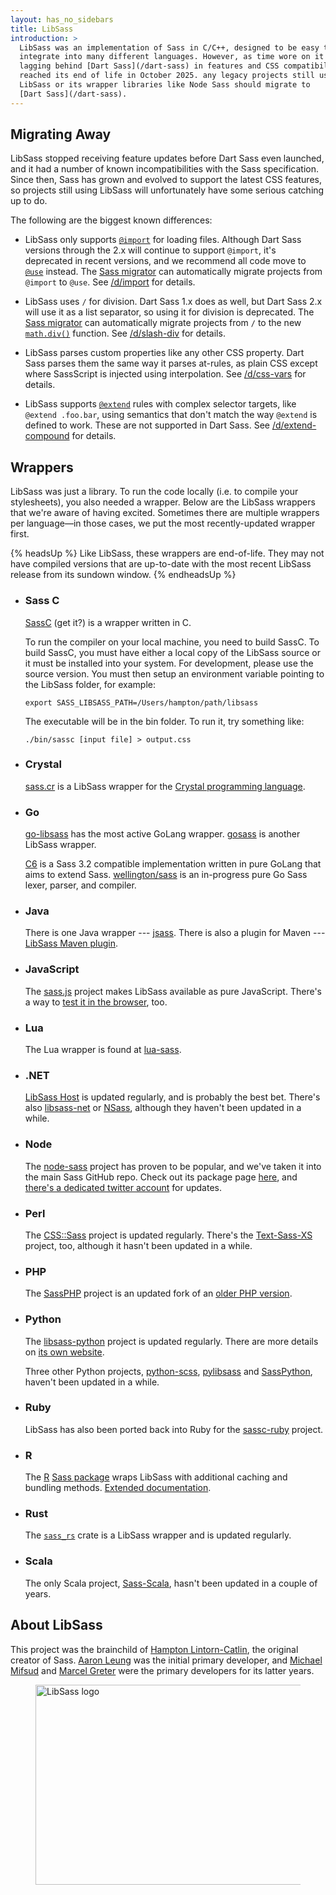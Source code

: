 ```yaml
---
layout: has_no_sidebars
title: LibSass
introduction: >
  LibSass was an implementation of Sass in C/C++, designed to be easy to
  integrate into many different languages. However, as time wore on it ended up
  lagging behind [Dart Sass](/dart-sass) in features and CSS compatibility. It
  reached its end of life in October 2025. any legacy projects still using
  LibSass or its wrapper libraries like Node Sass should migrate to
  [Dart Sass](/dart-sass).
---
```


## Migrating Away

LibSass stopped receiving feature updates before Dart Sass even launched, and it
had a number of known incompatibilities with the Sass specification. Since then,
Sass has grown and evolved to support the latest CSS features, so projects still
using LibSass will unfortunately have some serious catching up to do.

The following are the biggest known differences:

* LibSass only supports [`@import`] for loading files. Although Dart Sass
  versions through the 2.x will continue to support `@import`, it's deprecated
  in recent versions, and we recommend all code move to [`@use`] instead. The
  [Sass migrator] can automatically migrate projects from `@import` to `@use`.
  See [/d/import] for details.

  [`@import`]: /documentation/at-rules/import
  [`@use`]: /documentation/at-rules/use
  [Sass migrator]: /documentation/cli/migrator
  [/d/import]: /d/import

* LibSass uses `/` for division. Dart Sass 1.x does as well, but Dart Sass 2.x
  will use it as a list separator, so using it for division is deprecated. The
  [Sass migrator] can automatically migrate projects from `/` to the new
  [`math.div()`] function. See [/d/slash-div] for details.

  [`math.div()`]: /documentation/modules/math#div
  [/d/slash-div]: /d/slash-div

* LibSass parses custom properties like any other CSS property. Dart Sass parses
  them the same way it parses at-rules, as plain CSS except where SassScript is
  injected using interpolation. See [/d/css-vars] for details.

  [/d/css-vars]: /d/css-vars

* LibSass supports [`@extend`] rules with complex selector targets, like
  `@extend .foo.bar`, using semantics that don't match the way `@extend` is
  defined to work. These are not supported in Dart Sass. See
  [/d/extend-compound] for details.

  [`@extend`]: /documentation/at-rules/extend
  [/d/extend-compound]: /d/extend-compound

## Wrappers

LibSass was just a library. To run the code locally (i.e. to compile your
stylesheets), you also needed a wrapper. Below are the LibSass wrappers that
we're aware of having excited. Sometimes there are multiple wrappers per
language—in those cases, we put the most recently-updated wrapper first.

{% headsUp %}
  Like LibSass, these wrappers are end-of-life. They may not have compiled
  versions that are up-to-date with the most recent LibSass release from its
  sundown window.
{% endheadsUp %}

- <h3 id="sassc">Sass C</h3>

  [SassC](https://github.com/sass/sassc) (get it?) is a wrapper written in C.

  To run the compiler on your local machine, you need to build SassC. To build
  SassC, you must have either a local copy of the LibSass source or it must be
  installed into your system. For development, please use the source version.
  You must then setup an environment variable pointing to the LibSass folder,
  for example:

  ```shellsession
  export SASS_LIBSASS_PATH=/Users/hampton/path/libsass
  ```

  The executable will be in the bin folder. To run it, try something like:

  ```shellsession
  ./bin/sassc [input file] > output.css
  ```

- <h3 id="crystal">Crystal</h3>

  [sass.cr](https://github.com/straight-shoota/sass.cr) is a LibSass wrapper for
  the [Crystal programming language](https://crystal-lang.org/).

- <h3 id="go">Go</h3>

  [go-libsass](https://github.com/wellington/go-libsass) has the most active
  GoLang wrapper. [gosass](https://github.com/moovweb/gosass) is another LibSass
  wrapper.

  [C6](https://github.com/c9s/c6) is a Sass 3.2 compatible implementation
  written in pure GoLang that aims to extend Sass.
  [wellington/sass](https://github.com/wellington/sass) is an in-progress pure
  Go Sass lexer, parser, and compiler.

- <h3 id="java">Java</h3>

  There is one Java wrapper --- [jsass](https://github.com/bit3/jsass). There is
  also a plugin for Maven --- [LibSass Maven
  plugin](https://gitlab.com/haynes/libsass-maven-plugin).

- <h3 id="javascript">JavaScript</h3>

  The [sass.js](https://github.com/medialize/sass.js) project makes LibSass
  available as pure JavaScript. There's a way to [test it in the
  browser](https://sass.js.org/), too.

- <h3 id="lua">Lua</h3>

  The Lua wrapper is found at
  [lua-sass](https://github.com/craigbarnes/lua-sass).

- <h3 id="net">.NET</h3>

  [LibSass Host](https://github.com/Taritsyn/LibSassHost) is updated regularly,
  and is probably the best bet. There's also
  [libsass-net](https://github.com/sass/libsass-net) or
  [NSass](https://github.com/TBAPI-0KA/NSass), although they haven't been
  updated in a while.

- <h3 id="node">Node</h3>

  The [node-sass](https://github.com/sass/node-sass) project has proven to be
  popular, and we've taken it into the main Sass GitHub repo. Check out its
  package page [here](https://www.npmjs.com/package/node-sass), and [there's a
  dedicated twitter account](https://twitter.com/nodesass) for updates.

- <h3 id="perl">Perl</h3>

  The [CSS::Sass](https://github.com/sass/perl-libsass) project is updated
  regularly. There's the [Text-Sass-XS](https://github.com/ysasaki/Text-Sass-XS)
  project, too, although it hasn't been updated in a while.

- <h3 id="php">PHP</h3>

  The [SassPHP](https://github.com/absalomedia/sassphp) project is an updated
  fork of an [older PHP version](https://github.com/jamierumbelow/sassphp).

- <h3 id="python">Python</h3>

  The [libsass-python](https://github.com/sass/libsass-python) project is
  updated regularly. There are more details on [its own
  website](https://sass.github.io/libsass-python/).

  Three other Python projects,
  [python-scss](https://github.com/pistolero/python-scss),
  [pylibsass](https://github.com/rsenk330/pylibsass) and
  [SassPython](https://github.com/marianoguerra/SassPython), haven't been
  updated in a while.

- <h3 id="ruby">Ruby</h3>

  LibSass has also been ported back into Ruby for the
  [sassc-ruby](https://github.com/sass/sassc-ruby) project.

- <h3 id="r">R</h3>

  The [R](https://www.r-project.org/) [Sass
  package](https://github.com/rstudio/sass) wraps LibSass with additional
  caching and bundling methods. [Extended
  documentation](https://rstudio.github.io/sass/).

- <h3 id="rust">Rust</h3>

  The [`sass_rs`](https://github.com/compass-rs/sass-rs) crate is a LibSass
  wrapper and is updated regularly.

- <h3 id="scala">Scala</h3>

  The only Scala project, [Sass-Scala](https://github.com/kkung/Sass-Scala),
  hasn't been updated in a couple of years.

## About LibSass

This project was the brainchild of [Hampton
Lintorn-Catlin](https://twitter.com/HamptonMakes), the original creator of Sass.
[Aaron Leung](https://github.com/akhleung) was the initial primary developer,
and [Michael Mifsud](https://github.com/xzyfer) and [Marcel
Greter](https://github.com/mgreter) were the primary developers for its latter
years.

<figure>
  <img alt="LibSass logo" width="640" height="320" src="/assets/img/logos/libsass.png">
</figure>

